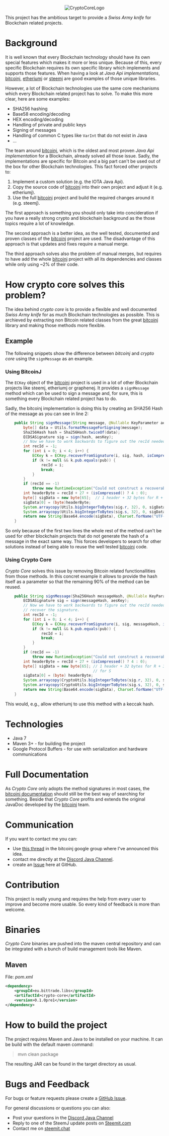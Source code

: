 <center>
  
![CryptoCoreLogo](https://imgur.com/Lujy7CJ.png)

</center>

This project has the ambitious target to provide a *Swiss Army knife* for Blockchain related projects. 

# Background
It is well known that every Blockchain technology should have its own special features which makes it more or less unique. Because of this, every specific Blockchain requires its own specific library which implements and supports those features. When having a look at *Java Api implementations*, [bitcoinj](https://github.com/bitcoinj/bitcoinj), [etheriumj](https://github.com/ethereum/ethereumj) or [steemj](https://github.com/marvin-we/steem-java-api-wrapper) are good examples of those unique libraries.

However, a lot of Blockchain technologies use the same core mechanisms which every Blockchain related project has to solve. To make this more clear, here are some examples:
* SHA256 hashing
* Base58 encoding/decoding
* HEX encoding/decoding
* Handling of private and public keys
* Signing of messages
* Handling of common C types like `VarInt` that do not exist in Java 
* ...

The team around [bitcoinj](https://github.com/bitcoinj/bitcoinj), which is the oldest and most proven *Java Api implementation* for a Blockchain, already solved all those issue. Sadly, the implementations are specific for Bitcoin and a big part can't be used out of the box for other Blockchain technologies. This fact forced other projects to:

1. Implement a custom solution (e.g. the IOTA Java Api).
2. Copy the source code of [bitcoinj](https://github.com/bitcoinj/bitcoinj) into their own project and adjust it (e.g. etheriumj).
3. Use the full [bitcoinj](https://github.com/bitcoinj/bitcoinj) project and build the required changes around it (e.g. steemj).

The first approach is something you should only take into concideration if you have a really strong crypto and blockchain background as the those topics require a lot of knowledge. 

The second approach is a better idea, as the well tested, documented and proven classes of the [bitcoinj](https://github.com/bitcoinj/bitcoinj) project are used. The disadvantage of this approach is that updates and fixes require a manual merge.

The third approach solves also the problem of manual merges, but requires to have add the whole [bitcoinj](https://github.com/bitcoinj/bitcoinj) project with all its dependencies and classes while only using ~2% of their code.

# How crypto core solves this problem?

The idea behind *crypto core* is to provide a flexible and well documented *Swiss Army knife* for as much Blockchain technologies as possible. This is archieved by extracting non Bitcoin related classes from the great [bitcoinj](https://github.com/bitcoinj/bitcoinj) library and making those methods more flexible.

## Example
The following snippets show the difference between *bitcoinj* and *crypto core* using the `signMessage` as an example. 

### Using BitcoinJ 
The `ECKey` object of the [bitcoinj](https://github.com/bitcoinj/bitcoinj) project is used in a lot of other Blockchain projects like steemj, etheriumj or graphenej. It provides a `signMessage` method which can be used to sign a message and, for sure, this is something every Blockchain related project has to do.

Sadly, the bitcoinj implementation is doing this by creating an SHA256 Hash of the message as you can see in line 2:

```JAVA
    public String signMessage(String message, @Nullable KeyParameter aesKey) throws KeyCrypterException {
        byte[] data = Utils.formatMessageForSigning(message);
        Sha256Hash hash = Sha256Hash.twiceOf(data);
        ECDSASignature sig = sign(hash, aesKey);
        // Now we have to work backwards to figure out the recId needed to recover the signature.
        int recId = -1;
        for (int i = 0; i < 4; i++) {
            ECKey k = ECKey.recoverFromSignature(i, sig, hash, isCompressed());
            if (k != null && k.pub.equals(pub)) {
                recId = i;
                break;
            }
        }
        if (recId == -1)
            throw new RuntimeException("Could not construct a recoverable key. This should never happen.");
        int headerByte = recId + 27 + (isCompressed() ? 4 : 0);
        byte[] sigData = new byte[65];  // 1 header + 32 bytes for R + 32 bytes for S
        sigData[0] = (byte)headerByte;
        System.arraycopy(Utils.bigIntegerToBytes(sig.r, 32), 0, sigData, 1, 32);
        System.arraycopy(Utils.bigIntegerToBytes(sig.s, 32), 0, sigData, 33, 32);
        return new String(Base64.encode(sigData), Charset.forName("UTF-8"));
    }
```

So only because of the first two lines the whole rest of the method can't be used for other blockchain projects that do not generate the hash of a message in the exact same way. This forces developers to search for other solutions instead of being able to reuse the well tested [bitcoinj](https://github.com/bitcoinj/bitcoinj) code.

### Using Crypto Core
*Crypto Core* solves this issue by removing Bitcoin related functionallities from those methods. In this concret example it allows to provide the hash itself as a parameter so that the remaining 90% of the method can be reused. 

```JAVA
    public String signMessage(Sha256Hash messageHash, @Nullable KeyParameter aesKey) {
        ECDSASignature sig = sign(messageHash, aesKey);
        // Now we have to work backwards to figure out the recId needed to
        // recover the signature.
        int recId = -1;
        for (int i = 0; i < 4; i++) {
            ECKey k = ECKey.recoverFromSignature(i, sig, messageHash, isCompressed());
            if (k != null && k.pub.equals(pub)) {
                recId = i;
                break;
            }
        }
        if (recId == -1)
            throw new RuntimeException("Could not construct a recoverable key. This should never happen.");
        int headerByte = recId + 27 + (isCompressed() ? 4 : 0);
        byte[] sigData = new byte[65]; // 1 header + 32 bytes for R + 32 bytes
                                       // for S
        sigData[0] = (byte) headerByte;
        System.arraycopy(CryptoUtils.bigIntegerToBytes(sig.r, 32), 0, sigData, 1, 32);
        System.arraycopy(CryptoUtils.bigIntegerToBytes(sig.s, 32), 0, sigData, 33, 32);
        return new String(Base64.encode(sigData), Charset.forName("UTF-8"));
    }
```

This would, e.g., allow etheriumj to use this method with a keccak hash.

# Technologies

* Java 7
* Maven 3+ - for building the project
* Google Protocol Buffers - for use with serialization and hardware communications

# Full Documentation
As *Crypto Core* only adopts the method signatures in most cases, the [bitcoinj documentation](https://bitcoinj.github.io) should still be the best way of searching for something. Beside that *Crypto Core* profits and extends the original JavaDoc developed by the [bitcoinj](https://github.com/bitcoinj/bitcoinj) team.

# Communication
If you want to contact me you can:
* Use [this thread](https://groups.google.com/forum/#!topic/bitcoinj/OgoHv6AgvmA) in the bitcoinj google group where I've announced this idea.
* contact me directly at the [Discord Java Channel](https://discord.gg/fsJjr3Q).
* create an [Issue](https://github.com/marvin-we/crypto-core/issues) here at GitHub.

# Contribution
This project is really young and requires the help from every user to improve and become more usable. So every kind of feedback is more than welcome.

# Binaries
*Crypto Core* binaries are pushed into the maven central repository and can be integrated with a bunch of build management tools like Maven.

## Maven
File: <i>pom.xml</i>
```Xml
<dependency>
    <groupId>eu.bittrade.libs</groupId>
    <artifactId>crypto-core</artifactId>
    <version>0.1.0pre1</version>
</dependency>
```

# How to build the project
The project requires Maven and Java to be installed on your machine. It can be build with the default maven command:

> mvn clean package

The resulting JAR can be found in the target directory as usual. 

# Bugs and Feedback
For bugs or feature requests please create a [GitHub Issue](https://github.com/marvin-we/steem-java-api-wrapper/issues). 

For general discussions or questions you can also:
* Post your questions in the [Discord Java Channel](https://discord.gg/fsJjr3Q)
* Reply to one of the SteemJ update posts on [Steemit.com](https://steemit.com/@dez1337)
* Contact me on [steemit.chat](https://steemit.chat/channel/dev)

